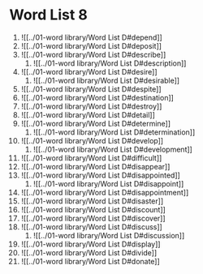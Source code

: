 # Word List 8

1. ![[../01-word library/Word List D#depend]]
2. ![[../01-word library/Word List D#deposit]]
3. ![[../01-word library/Word List D#describe]]
	1. ![[../01-word library/Word List D#description]]
4. ![[../01-word library/Word List D#desire]]
	1. ![[../01-word library/Word List D#desirable]]
5. ![[../01-word library/Word List D#despite]]
6. ![[../01-word library/Word List D#destination]]
7. ![[../01-word library/Word List D#destroy]]
8. ![[../01-word library/Word List D#detail]]
9. ![[../01-word library/Word List D#determine]]
	1. ![[../01-word library/Word List D#determination]]
10. ![[../01-word library/Word List D#develop]]
	1. ![[../01-word library/Word List D#development]]
11. ![[../01-word library/Word List D#difficult]]
12. ![[../01-word library/Word List D#disappear]]
13. ![[../01-word library/Word List D#disappointed]]
	1. ![[../01-word library/Word List D#disappoint]]
14. ![[../01-word library/Word List D#disappointment]]
15. ![[../01-word library/Word List D#disaster]]
16. ![[../01-word library/Word List D#discount]]
17. ![[../01-word library/Word List D#discover]]
18. ![[../01-word library/Word List D#discuss]]
	1. ![[../01-word library/Word List D#discussion]]
19. ![[../01-word library/Word List D#display]]
20. ![[../01-word library/Word List D#divide]]
21. ![[../01-word library/Word List D#donate]]
